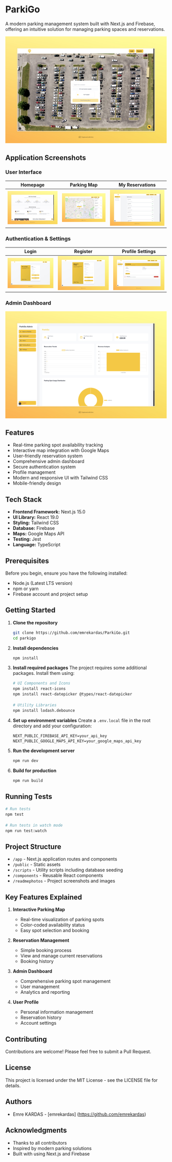# ParkiGo 

A modern parking management system built with Next.js and Firebase, offering an intuitive solution for managing parking spaces and reservations.

![Homepage](/readmephotos/homepage-1.jpeg)

## Application Screenshots

### User Interface
| Homepage | Parking Map | My Reservations |
|----------|-------------|-----------------|
| ![Homepage](/readmephotos/homepage-2.jpeg) | ![Parking Map](/readmephotos/parkingmap.jpeg) | ![My Reservations](/readmephotos/my-reservation.jpeg) |

### Authentication & Settings
| Login | Register | Profile Settings |
|-------|----------|------------------|
| ![Login](/readmephotos/loginpage.jpeg) | ![Register](/readmephotos/registerpage.jpeg) | ![Profile Settings](/readmephotos/profile-settings.jpeg) |

### Admin Dashboard
![Admin Dashboard](/readmephotos/admin-dashboard.jpeg)

## Features

- Real-time parking spot availability tracking
- Interactive map integration with Google Maps
- User-friendly reservation system
- Comprehensive admin dashboard
- Secure authentication system
- Profile management
- Modern and responsive UI with Tailwind CSS
- Mobile-friendly design

## Tech Stack

- **Frontend Framework:** Next.js 15.0
- **UI Library:** React 19.0
- **Styling:** Tailwind CSS
- **Database:** Firebase
- **Maps:** Google Maps API
- **Testing:** Jest
- **Language:** TypeScript

## Prerequisites

Before you begin, ensure you have the following installed:
- Node.js (Latest LTS version)
- npm or yarn
- Firebase account and project setup

## Getting Started

1. **Clone the repository**
   ```bash
   git clone https://github.com/emrekardas/ParkiGo.git
   cd parkigo
   ```

2. **Install dependencies**
   ```bash
   npm install
   ```

3. **Install required packages**
   The project requires some additional packages. Install them using:
   ```bash
   # UI Components and Icons
   npm install react-icons
   npm install react-datepicker @types/react-datepicker
   
   # Utility Libraries
   npm install lodash.debounce
   ```

4. **Set up environment variables**
   Create a `.env.local` file in the root directory and add your configuration:
   ```env
   NEXT_PUBLIC_FIREBASE_API_KEY=your_api_key
   NEXT_PUBLIC_GOOGLE_MAPS_API_KEY=your_google_maps_api_key
   ```

5. **Run the development server**
   ```bash
   npm run dev
   ```

6. **Build for production**
   ```bash
   npm run build
   ```

## Running Tests

```bash
# Run tests
npm test

# Run tests in watch mode
npm run test:watch
```

## Project Structure

- `/app` - Next.js application routes and components
- `/public` - Static assets
- `/scripts` - Utility scripts including database seeding
- `/components` - Reusable React components
- `/readmephotos` - Project screenshots and images

## Key Features Explained

1. **Interactive Parking Map**
   - Real-time visualization of parking spots
   - Color-coded availability status
   - Easy spot selection and booking

2. **Reservation Management**
   - Simple booking process
   - View and manage current reservations
   - Booking history

3. **Admin Dashboard**
   - Comprehensive parking spot management
   - User management
   - Analytics and reporting

4. **User Profile**
   - Personal information management
   - Reservation history
   - Account settings

## Contributing

Contributions are welcome! Please feel free to submit a Pull Request.

## License

This project is licensed under the MIT License - see the LICENSE file for details.

## Authors

- Emre KARDAS - [emrekardas] (https://github.com/emrekardas)

## Acknowledgments

- Thanks to all contributors
- Inspired by modern parking solutions
- Built with using Next.js and Firebase
